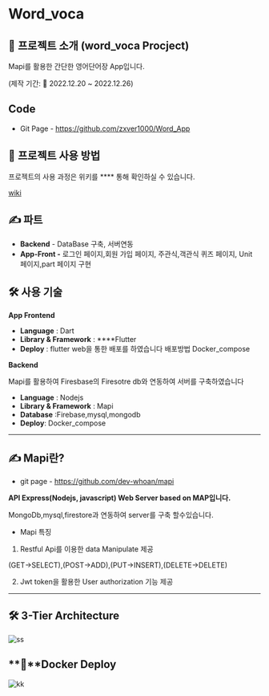 # Word_voca

## 🍕 **프로젝트 소개 (word_voca** Procject)

Mapi를 활용한 간단한 영어단어장 App입니다. 

(제작 기간: 📆 2022.12.20 ~ 2022.12.26)

## Code

- Git Page - https://github.com/zxver1000/Word_App

## **🧩 프로젝트 사용 방법**

프로젝트의 사용 과정은  위키를 **** 통해 확인하실 수 있습니다.

[wiki](https://www.notion.so/wiki-aa5968d79b674098818bed2b78fa3d4a)

## **✍️ 파트**

- **Backend** - DataBase 구축, 서버연동
- **App-Front -** 로그인 페이지,회원 가입 페이지, 주관식,객관식 퀴즈 페이지, Unit 페이지,part 페이지 구현

## **🛠 사용 기술**

**App Frontend**

- **Language** : Dart
- **Library & Framework** :  ****Flutter
- **Deploy** : flutter web을 통한 배포를 하였습니다 배포방법 Docker_compose

**Backend**

Mapi를 활용하여 Firesbase의 Firesotre db와 연동하여 서버를 구축하였습니다

- **Language** : Nodejs
- **Library & Framework** : Mapi
- **Database** :Firebase,mysql,mongodb
- **Deploy**: Docker_compose

---

## **✍️** Mapi란?

- git page - https://github.com/dev-whoan/mapi

**API Express(Nodejs, javascript) Web Server based on MAP입니다.**

MongoDb,mysql,firestore과 연동하여 server를 구축 할수있습니다.

- Mapi 특징
1. Restful Api를 이용한 data Manipulate 제공

  (GET→SELECT),(POST→ADD),(PUT→INSERT),(DELETE→DELETE)

2. Jwt token을 활용한 User authorization 기능 제공

---

## **🛠** 3-Tier Architecture
![ss](https://user-images.githubusercontent.com/78923992/209632688-5c1514b0-f0c9-4f4d-91e4-f3b08bad8346.PNG)


## **🧩**Docker Deploy
![kk](https://user-images.githubusercontent.com/78923992/209632971-4b97eac5-8eb0-4489-94fa-02ba0f99ed32.PNG)





